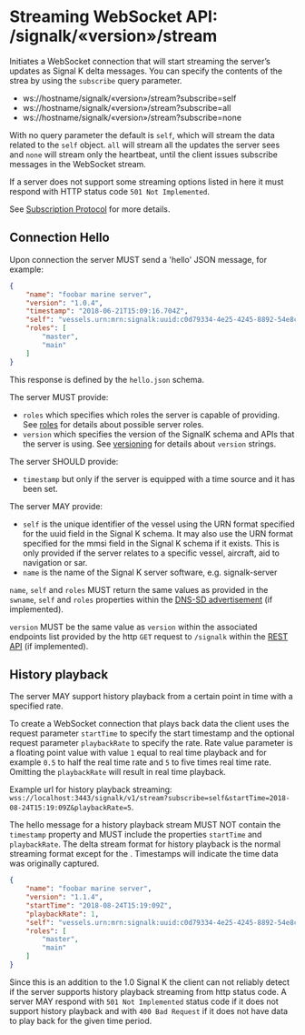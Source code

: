 # Streaming WebSocket API: /signalk/«version»/stream

Initiates a WebSocket connection that will start streaming the server’s updates as Signal K delta messages. You can
specify the contents of the strea by using the `subscribe` query parameter.

- ws://hostname/signalk/«version»/stream?subscribe=self
- ws://hostname/signalk/«version»/stream?subscribe=all
- ws://hostname/signalk/«version»/stream?subscribe=none

With no query parameter the default is `self`, which will stream the data related to the `self` object. `all` will
stream all the updates the server sees and `none` will stream only the heartbeat, until the client issues subscribe
messages in the WebSocket stream.

If a server does not support some streaming options listed in here it must respond with HTTP status code `501 Not
Implemented`.

See [Subscription Protocol](subscription_protocol.md) for more details.

## Connection Hello

Upon connection the server MUST send a 'hello' JSON message, for example:

[>]: # (mdpInsert ```json cat ../samples/hello/docs-hello.json)
```json
{
    "name": "foobar marine server",
    "version": "1.0.4",
    "timestamp": "2018-06-21T15:09:16.704Z",
    "self": "vessels.urn:mrn:signalk:uuid:c0d79334-4e25-4245-8892-54e8ccc8021d",
    "roles": [
        "master",
        "main"
    ]
}
```
[<]: #
This response is defined by the `hello.json` schema.

The server MUST provide:
- `roles` which specifies which roles the server is capable of providing. See [roles](connection.md#roles) for details about possible server roles.
- `version` which specifies the version of the SignalK schema and APIs that the server is using. See [versioning](versioning.md) for details about `version` strings.

The server SHOULD provide:
- `timestamp` but only if the server is equipped with a time source and it has been set.

The server MAY provide:
- `self` is the unique identifier of the vessel using the URN format specified for the uuid field in the Signal K schema. It may also use the URN format specified for the mmsi field in the Signal K schema if it exists. This is only provided if the server relates to a specific vessel, aircraft, aid to navigation or sar.
- `name` is the name of the Signal K server software, e.g. signalk-server

`name`, `self` and `roles` MUST return the same values as provided in the `swname`, `self` and `roles` properties within the [DNS-SD advertisement](connection.md) (if implemented).

`version` MUST be the same value as `version` within the associated endpoints list provided by the http `GET` request to `/signalk` within the [REST API](rest_api.md) (if implemented).

## History playback

The server MAY support history playback from a certain point in time with a specified rate.

To create a WebSocket connection that plays back data the client uses the request parameter `startTime` to specify the start timestamp and the optional request parameter `playbackRate` to specify the rate. Rate value parameter is a floating point value with value `1` equal to real time playback and for example `0.5` to half the real time rate and `5` to five times real time rate. Omitting the `playbackRate` will result in real time playback.

Example url for history playback streaming: `wss://localhost:3443/signalk/v1/stream?subscribe=self&startTime=2018-08-24T15:19:09Z&playbackRate=5`.

The hello message for a history playback stream MUST NOT contain the `timestamp` property and MUST include the properties `startTime` and `playbackRate`. The delta stream format for history playback is the normal streaming format except for the . Timestamps will indicate the time data was originally captured.

[>]: # (mdpInsert ```json cat ../samples/hello/docs-hello-history.json)
```json
{
    "name": "foobar marine server",
    "version": "1.1.4",
    "startTime": "2018-08-24T15:19:09Z",
    "playbackRate": 1,
    "self": "vessels.urn:mrn:signalk:uuid:c0d79334-4e25-4245-8892-54e8ccc8021d",
    "roles": [
        "master",
        "main"
    ]
}
```
[<]: #

Since this is an addition to the 1.0 Signal K the client can not reliably detect if the server supports history playback streaming from http status code. A server MAY respond with `501 Not Implemented` status code if it does not support history playback and with `400 Bad Request` if it does not have data to play back for the given time period.
